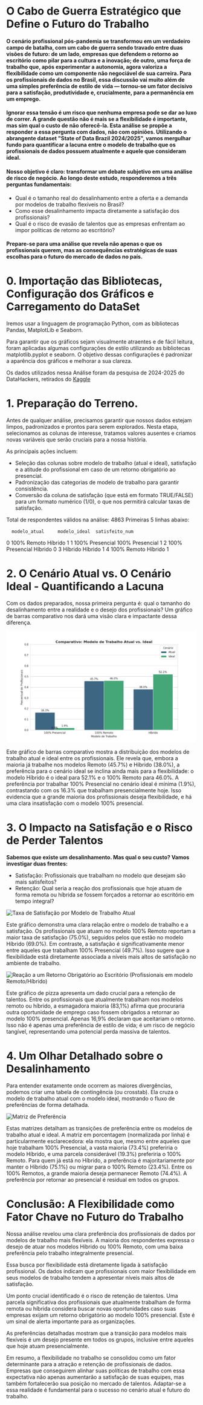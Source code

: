 # **O Cabo de Guerra Estratégico que Define o Futuro do Trabalho**

#### O cenário profissional pós-pandemia se transformou em um verdadeiro campo de batalha, com um cabo de guerra sendo travado entre duas visões de futuro: de um lado, empresas que defendem o retorno ao escritório como pilar para a cultura e a inovação; de outro, uma força de trabalho que, após experimentar a autonomia, agora valoriza a flexibilidade como um componente não negociável de sua carreira. Para os profissionais de dados no Brasil, essa discussão vai muito além de uma simples preferência de estilo de vida — tornou-se um fator decisivo para a satisfação, produtividade e, crucialmente, para a permanência em um emprego.

#### Ignorar essa tensão é um risco que nenhuma empresa pode se dar ao luxo de correr. A grande questão não é mais se a flexibilidade é importante, mas sim qual o custo de não oferecê-la. Esta análise se propõe a responder a essa pergunta com dados, não com opiniões. Utilizando o abrangente dataset "State of Data Brazil 2024/2025", vamos mergulhar fundo para quantificar a lacuna entre o modelo de trabalho que os profissionais de dados possuem atualmente e aquele que consideram ideal.

#### Nosso objetivo é claro: transformar um debate subjetivo em uma análise de risco de negócio. Ao longo deste estudo, responderemos a três perguntas fundamentais:

* Qual é o tamanho real do desalinhamento entre a oferta e a demanda por modelos
de trabalho flexíveis no Brasil?
* Como esse desalinhamento impacta diretamente a satisfação dos profissionais?
* Qual é o risco de evasão de talentos que as empresas enfrentam ao impor políticas de retorno ao escritório?

#### Prepare-se para uma análise que revela não apenas o que os profissionais querem, mas as consequências estratégicas de suas escolhas para o futuro do mercado de dados no país.

# **0. Importação das Bibliotecas, Configuração dos Gráficos e Carregamento do DataSet**
Iremos usar a linguagem de programação Python, com as bibliotecas Pandas, MatplotLib e Seaborn.

Para garantir que os gráficos sejam visualmente atraentes e de fácil leitura, foram aplicadas algumas configurações de estilo utilizando as bibliotecas matplotlib.pyplot e seaborn. O objetivo dessas configurações é padronizar a aparência dos gráficos e melhorar a sua clareza.

Os dados utilizados nessa Análise foram da pesquisa de 2024-2025 do DataHackers, retirados do [Kaggle](https://www.kaggle.com/datasets/datahackers/state-of-data-brazil-20242025/data)

# **1. Preparação do Terreno.**

Antes de qualquer análise, precisamos garantir que nossos dados estejam limpos, padronizados e prontos para serem explorados. Nesta etapa, selecionamos as colunas de interesse, tratamos valores ausentes e criamos novas variáveis que serão cruciais para a nossa história.

As principais ações incluem:

* Seleção das colunas sobre modelo de trabalho (atual e ideal), satisfação e a atitude do profissional em caso de um retorno obrigatório ao presencial.
* Padronização das categorias de modelo de trabalho para garantir consistência.
* Conversão da coluna de satisfação (que está em formato TRUE/FALSE) para um formato numérico (1/0), o que nos permitirá calcular taxas de satisfação.

Total de respondentes válidos na análise: 4863
Primeiras 5 linhas abaixo:

      modelo_atual     modelo_ideal  satisfeito_num
0      100% Remoto          Híbrido               1
1  100% Presencial  100% Presencial               1
2  100% Presencial          Híbrido               0
3          Híbrido          Híbrido               1
4      100% Remoto          Híbrido               1

# **2. O Cenário Atual vs. O Cenário Ideal - Quantificando a Lacuna**

Com os dados preparados, nossa primeira pergunta é: qual o tamanho do desalinhamento entre a realidade e o desejo dos profissionais? Um gráfico de barras comparativo nos dará uma visão clara e impactante dessa diferença.

![Comparativo: Modelo de Trabalho Atual vs. Ideal](https://github.com/filetando/impacto_modelo_trabalho/blob/main/images/comparativo_modelos_trabalho.png)

Este gráfico de barras comparativo mostra a distribuição dos modelos de trabalho atual e ideal entre os profissionais. Ele revela que, embora a maioria já trabalhe nos modelos Remoto (45.7%) e Híbrido (38.0%), a preferência para o cenário ideal se inclina ainda mais para a flexibilidade: o modelo Híbrido é o ideal para 52.1% e o 100% Remoto para 46.0%. A preferência por trabalhar 100% Presencial no cenário ideal é mínima (1.9%), contrastando com os 16.3% que trabalham presencialmente hoje. Isso evidencia que a grande maioria dos profissionais deseja flexibilidade, e há uma clara insatisfação com o modelo 100% presencial.

# **3. O Impacto na Satisfação e o Risco de Perder Talentos**

**Sabemos que existe um desalinhamento. Mas qual o seu custo? Vamos investigar duas frentes:**
* Satisfação: Profissionais que trabalham no modelo que desejam são mais satisfeitos?
* Retenção: Qual seria a reação dos profissionais que hoje atuam de forma remota ou híbrida se fossem forçados a retornar ao escritório em tempo integral?

![Taxa de Satisfação por Modelo de Trabalho Atual](your_image_link_2_here)

Este gráfico demonstra uma clara relação entre o modelo de trabalho e a satisfação. Os profissionais que atuam no modelo 100% Remoto reportam a maior taxa de satisfação (75.0%), seguidos pelos que estão no modelo Híbrido (69.0%). Em contraste, a satisfação é significativamente menor entre aqueles que trabalham 100% Presencial (49.7%). Isso sugere que a flexibilidade está diretamente associada a níveis mais altos de satisfação no ambiente de trabalho.

![Reação a um Retorno Obrigatório ao Escritório (Profissionais em modelo Remoto/Híbrido)](your_image_link_3_here)

Este gráfico de pizza apresenta um dado crucial para a retenção de talentos. Entre os profissionais que atualmente trabalham nos modelos remoto ou híbrido, a esmagadora maioria (83,1%) afirma que procuraria outra oportunidade de emprego caso fossem obrigados a retornar ao modelo 100% presencial. Apenas 16,9% declaram que aceitariam o retorno. Isso não é apenas uma preferência de estilo de vida; é um risco de negócio tangível, representando uma potencial perda massiva de talentos.

# **4. Um Olhar Detalhado sobre o Desalinhamento**

Para entender exatamente onde ocorrem as maiores divergências, podemos criar uma tabela de contingência (ou crosstab). Ela cruza o modelo de trabalho atual com o modelo ideal, mostrando o fluxo de preferências de forma detalhada.

![Matriz de Preferência](your_image_link_4_here)

Estas matrizes detalham as transições de preferência entre os modelos de trabalho atual e ideal. A matriz em porcentagem (normalizada por linha) é particularmente esclarecedora: ela mostra que, mesmo entre aqueles que hoje trabalham 100% Presencial, a vasta maioria (73.4%) preferiria o modelo Híbrido, e uma parcela considerável (19.3%) preferiria o 100% Remoto. Para quem já está no Híbrido, a preferência é majoritariamente por manter o Híbrido (75.1%) ou migrar para o 100% Remoto (23.4%). Entre os 100% Remotos, a grande maioria deseja permanecer Remoto (74.4%). A preferência por retornar ao presencial é residual em todos os grupos.

# **Conclusão: A Flexibilidade como Fator Chave no Futuro do Trabalho**

Nossa análise revelou uma clara preferência dos profissionais de dados por modelos de trabalho mais flexíveis. A maioria dos respondentes expressa o desejo de atuar nos modelos Híbrido ou 100% Remoto, com uma baixa preferência pelo trabalho integralmente presencial.

Essa busca por flexibilidade está diretamente ligada à satisfação profissional. Os dados indicam que profissionais com maior flexibilidade em seus modelos de trabalho tendem a apresentar níveis mais altos de satisfação.

Um ponto crucial identificado é o risco de retenção de talentos. Uma parcela significativa dos profissionais que atualmente trabalham de forma remota ou híbrida considera buscar novas oportunidades caso suas empresas exijam um retorno obrigatório ao modelo 100% presencial. Este é um sinal de alerta importante para as organizações.

As preferências detalhadas mostram que a transição para modelos mais flexíveis é um desejo presente em todos os grupos, inclusive entre aqueles que hoje atuam presencialmente.

Em resumo, a flexibilidade no trabalho se consolidou como um fator determinante para a atração e retenção de profissionais de dados. Empresas que conseguirem alinhar suas políticas de trabalho com essa expectativa não apenas aumentarão a satisfação de suas equipes, mas também fortalecerão sua posição no mercado de talentos. Adaptar-se a essa realidade é fundamental para o sucesso no cenário atual e futuro do trabalho.
